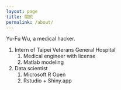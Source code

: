 ```yaml
---
layout: page
title: 關於
permalink: /about/
---
```

Yu-Fu Wu, a medical hacker.

1. Intern of Taipei Veterans General Hospital
   1. Medical engineer with license
   2. Matlab modeling
2. Data scientist
   1. Microsoft R Open
   2. Rstudio + Shiny.app

